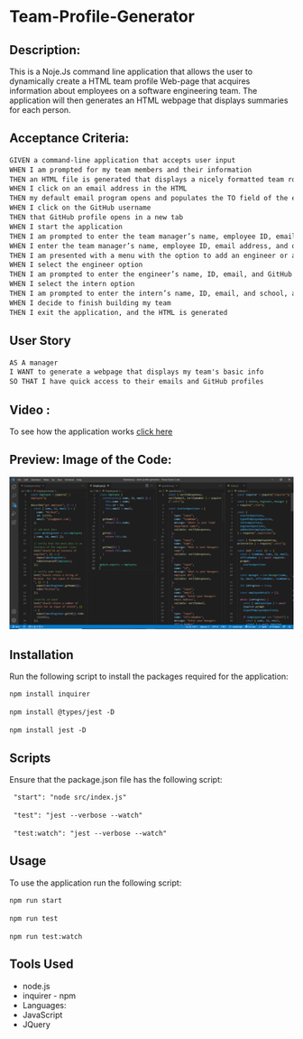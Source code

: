 # Team-Profile-Generator

## Description:

This is a Noje.Js command line application that allows the user to dynamically create a HTML team profile Web-page that acquires information about employees on a software engineering team. The application will then generates an HTML webpage that displays summaries for each person.

## Acceptance Criteria:

```md
GIVEN a command-line application that accepts user input
WHEN I am prompted for my team members and their information
THEN an HTML file is generated that displays a nicely formatted team roster based on user input
WHEN I click on an email address in the HTML
THEN my default email program opens and populates the TO field of the email with the address
WHEN I click on the GitHub username
THEN that GitHub profile opens in a new tab
WHEN I start the application
THEN I am prompted to enter the team manager’s name, employee ID, email address, and office number
WHEN I enter the team manager’s name, employee ID, email address, and office number
THEN I am presented with a menu with the option to add an engineer or an intern or to finish building my team
WHEN I select the engineer option
THEN I am prompted to enter the engineer’s name, ID, email, and GitHub username, and I am taken back to the menu
WHEN I select the intern option
THEN I am prompted to enter the intern’s name, ID, email, and school, and I am taken back to the menu
WHEN I decide to finish building my team
THEN I exit the application, and the HTML is generated
```

## User Story

```md
AS A manager
I WANT to generate a webpage that displays my team's basic info
SO THAT I have quick access to their emails and GitHub profiles
```

## Video :

To see how the application works <a href='https://drive.google.com/file/d/1wB6xwaIL2Ra1J6YIZxavdqfMgsExmtCN/view?usp=sharing'>click here </a>

## Preview: Image of the Code:

![code-preview](./dist/assets/images/code-preview.PNG)

## Installation

Run the following script to install the packages required for the application:

```
npm install inquirer

npm install @types/jest -D

npm install jest -D

```

## Scripts

Ensure that the package.json file has the following script:

```
 "start": "node src/index.js"

 "test": "jest --verbose --watch"

 "test:watch": "jest --verbose --watch"

```

## Usage

To use the application run the following script:

```
npm run start

npm run test

npm run test:watch
```

## Tools Used

- node.js
- inquirer - npm
- Languages:
- JavaScript
- JQuery
